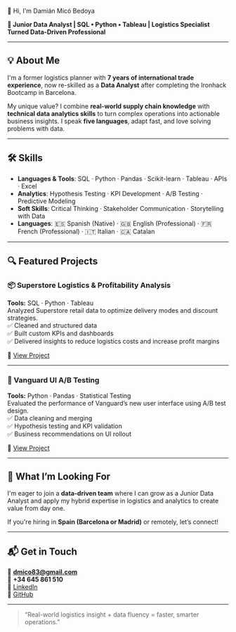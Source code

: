 👋 Hi, I'm Damián Micó Bedoya

**📍 Junior Data Analyst | SQL • Python • Tableau | Logistics Specialist Turned Data-Driven Professional**

---

## 💡 About Me

I'm a former logistics planner with **7 years of international trade experience**, now re-skilled as a **Data Analyst** after completing the Ironhack Bootcamp in Barcelona.

My unique value? I combine **real-world supply chain knowledge** with **technical data analytics skills** to turn complex operations into actionable business insights. I speak **five languages**, adapt fast, and love solving problems with data.

---

## 🛠️ Skills

- **Languages & Tools**: SQL · Python · Pandas · Scikit-learn · Tableau · APIs · Excel
- **Analytics**: Hypothesis Testing · KPI Development · A/B Testing · Predictive Modeling
- **Soft Skills**: Critical Thinking · Stakeholder Communication · Storytelling with Data
- **Languages**: 🇪🇸 Spanish (Native) · 🇬🇧 English (Professional) · 🇫🇷 French (Professional) · 🇮🇹 Italian · 🇨🇦 Catalan

---

## 🔍 Featured Projects

### 📦 Superstore Logistics & Profitability Analysis
**Tools:** SQL · Python · Tableau  
Analyzed Superstore retail data to optimize delivery modes and discount strategies.  
✅ Cleaned and structured data  
✅ Built custom KPIs and dashboards  
✅ Delivered insights to reduce logistics costs and increase profit margins  

🔗 [View Project](https://github.com/dmb-ops/Final_project) 

---

### 🧪 Vanguard UI A/B Testing
**Tools:** Python · Pandas · Statistical Testing  
Evaluated the performance of Vanguard’s new user interface using A/B test design.  
✅ Data cleaning and merging  
✅ Hypothesis testing and KPI validation  
✅ Business recommendations on UI rollout  

🔗 [View Project](https://github.com/dmb-ops/second_project) 

---

## 🎯 What I’m Looking For

I'm eager to join a **data-driven team** where I can grow as a Junior Data Analyst and apply my hybrid expertise in logistics and analytics to create value from day one.

If you're hiring in **Spain (Barcelona or Madrid)** or remotely, let’s connect!

---

## 📬 Get in Touch

📧 **dmico83@gmail.com**  
📱 **+34 645 861 510**  
🔗 [LinkedIn](https://www.linkedin.com/in/damian-mico-bedoya-datanalyst/)  
🔗 [GitHub](https://github.com/dmb-ops)

---

> “Real-world logistics insight + data fluency = faster, smarter operations.”
